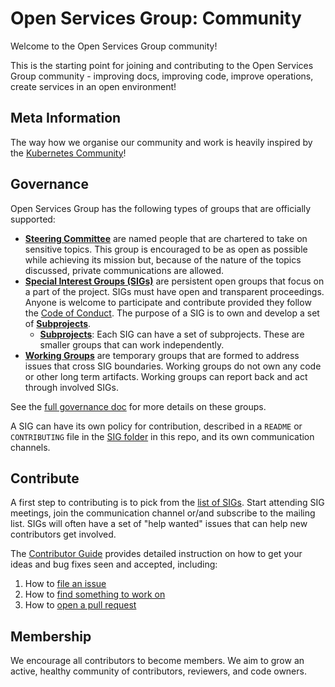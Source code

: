 # Open Services Group: Community

Welcome to the Open Services Group community!

This is the starting point for joining and contributing to the Open Services Group community - improving docs, improving code, improve operations, create services in an open environment!

## Meta Information

The way how we organise our community and work is heavily inspired by the [Kubernetes Community]!

## Governance

Open Services Group has the following types of groups that are officially supported:

* **[Steering Committee](/sig-list.md)** are named people that are chartered to take on sensitive topics.
  This group is encouraged to be as open as possible while achieving its mission but, because of the nature of the topics discussed, private communications are allowed.
* **[Special Interest Groups (SIGs)](/sig-list.md)** are persistent open groups that focus on a part of the project.
  SIGs must have open and transparent proceedings.
  Anyone is welcome to participate and contribute provided they follow the [Code of Conduct](CODE_OF_CONDUCT.md).
  The purpose of a SIG is to own and develop a set of **[Subprojects](/sub-projects.md)**.
  * **[Subprojects](/sub-projects.md)**: Each SIG can have a set of subprojects.
    These are smaller groups that can work independently.
* **[Working Groups](/working-groups.md)** are temporary groups that are formed to address issues that cross SIG boundaries.
  Working groups do not own any code or other long term artifacts.
  Working groups can report back and act through involved SIGs.

See the [full governance doc](/governance.md) for more details on these groups.

A SIG can have its own policy for contribution, described in a `README` or `CONTRIBUTING` file in the [SIG folder](/sig/) in this repo, and its own communication channels.

## Contribute

A first step to contributing is to pick from the [list of SIGs](/sig/README.md).
Start attending SIG meetings, join the communication channel or/and subscribe to the mailing list.
SIGs will often have a set of "help wanted" issues that can help new contributors get involved.

The [Contributor Guide](/CONTRIBUTING.md) provides detailed instruction on how to get your ideas and bug fixes seen and accepted, including:

1. How to [file an issue]
2. How to [find something to work on]
3. How to [open a pull request]

## Membership

We encourage all contributors to become members. We aim to grow an active, healthy community of contributors, reviewers, and code owners.


<!-- links -->

[Kubernetes Community]: https://github.com/kubernetes/community
[Steering Committee]: /steering-committee

[file an issue]: /CONTRIBUTING.md#reporting-bugs
[find something to work on]: https://opensource.guide/how-to-contribute/#finding-a-project-to-contribute-to
[open a pull request]: /CONTRIBUTING.md#requirements-for-pull-requests-pr

